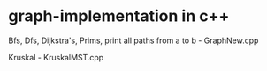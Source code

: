 # graph-implementation in c++

Bfs, Dfs, Dijkstra's, Prims, print all paths from a to b - GraphNew.cpp

Kruskal - KruskalMST.cpp
